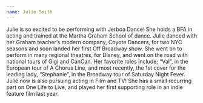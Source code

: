 ```yaml
---
name: Julie Smith
---
```

Julie is so excited to be performing with Jerboa Dance! She holds a BFA in acting and trained at the Martha Graham School of dance. Julie danced with her Graham teacher’s modern company, Coyote Dancers, for two NYC seasons and soon landed her first Off Broadway show. She went on to perform in many regional theatres, for Disney, and went on the road with national tours of Gigi and CanCan. Her favorite roles include; “Val”, in the European tour of A Chorus Line, and most recently, the 1st cover for the leading lady, “Stephanie”, in the Broadway tour of Saturday Night Fever. Julie now is also pursuing acting in Film and TV! She has a small recurring part on One Life to Live, and played her first supporting role in an indie feature film last year.